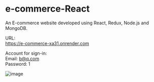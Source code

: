 # e-commerce-React

An E-commerce website developed using React, Redux, Node.js and MongoDB.

URL:
<br>
[https://e-commerce-xa31.onrender.com
](https://e-commerce-8qhh.onrender.com/)

Account for sign-in:
<br>
Email: b@q.com
<br>
Password: 1

![image](https://github.com/powerseed/e-commerce-React/assets/42278237/7428020b-3300-4967-b3b0-a808f3c34e72)


